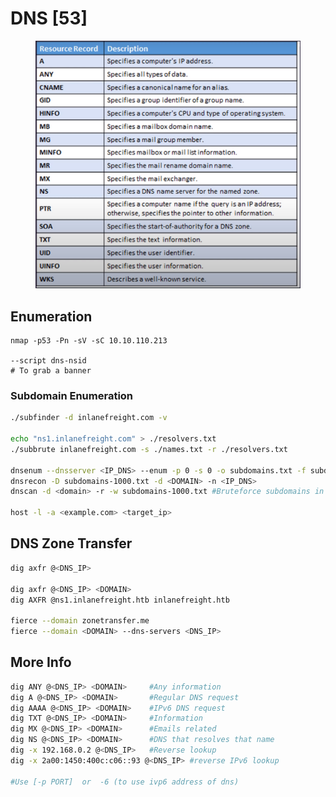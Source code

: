 # DNS \[53]

<figure><img src="../../.gitbook/assets/image (33).png" alt=""><figcaption></figcaption></figure>

## Enumeration

```shell-session
nmap -p53 -Pn -sV -sC 10.10.110.213

--script dns-nsid
# To grab a banner
```

### Subdomain Enumeration

```bash
./subfinder -d inlanefreight.com -v

echo "ns1.inlanefreight.com" > ./resolvers.txt
./subbrute inlanefreight.com -s ./names.txt -r ./resolvers.txt

dnsenum --dnsserver <IP_DNS> --enum -p 0 -s 0 -o subdomains.txt -f subdomains-1000.txt <DOMAIN>
dnsrecon -D subdomains-1000.txt -d <DOMAIN> -n <IP_DNS>
dnscan -d <domain> -r -w subdomains-1000.txt #Bruteforce subdomains in recursive way, https://github.com/rbsec/dnscan

host -l -a <example.com> <target_ip>
```

## DNS Zone Transfer

```bash
dig axfr @<DNS_IP>

dig axfr @<DNS_IP> <DOMAIN>
dig AXFR @ns1.inlanefreight.htb inlanefreight.htb

fierce --domain zonetransfer.me
fierce --domain <DOMAIN> --dns-servers <DNS_IP>
```

## More Info

```bash
dig ANY @<DNS_IP> <DOMAIN>     #Any information
dig A @<DNS_IP> <DOMAIN>       #Regular DNS request
dig AAAA @<DNS_IP> <DOMAIN>    #IPv6 DNS request
dig TXT @<DNS_IP> <DOMAIN>     #Information
dig MX @<DNS_IP> <DOMAIN>      #Emails related
dig NS @<DNS_IP> <DOMAIN>      #DNS that resolves that name
dig -x 192.168.0.2 @<DNS_IP>   #Reverse lookup
dig -x 2a00:1450:400c:c06::93 @<DNS_IP> #reverse IPv6 lookup

#Use [-p PORT]  or  -6 (to use ivp6 address of dns)
```


